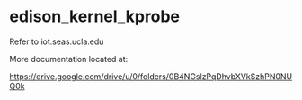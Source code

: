 # edison_kernel_kprobe

Refer to iot.seas.ucla.edu

More documentation located at:

https://drive.google.com/drive/u/0/folders/0B4NGslzPqDhvbXVkSzhPN0NUQ0k

